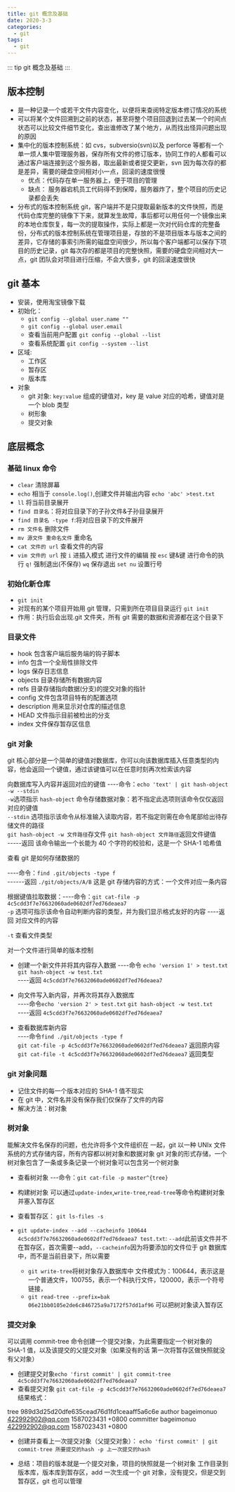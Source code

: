 ```yaml
---
title: git 概念及基础
date: 2020-3-3
categories:
  - git
tags:
  - git
---
```


::: tip
git 概念及基础
:::

<!-- more -->

## 版本控制

- 是一种记录一个或若干文件内容变化，以便将来查阅特定版本修订情况的系统
- 可以将某个文件回溯到之前的状态，甚至将整个项目回退到过去某一个时间点状态可以比较文件细节变化，查出谁修改了某个地方，从而找出怪异问题出现的原因
- 集中化的版本控制系统：如 cvs，subversio(svn)以及 perforce 等都有一个单一烦人集中管理服务器，保存所有文件的修订版本，协同工作的人都看可以通过客户端连接到这个服务器，取出最新或者提交更新，svn 因为每次存的都是差异，需要的硬盘空间相对小一点，回滚的速度很慢
  - 优点：代码存在单一服务器上，便于项目的管理
  - 缺点： 服务器宕机员工代码得不到保障，服务器炸了，整个项目的历史记录都会丢失
- 分布式的版本控制系统 git，客户端并不是只提取最新版本的文件快照，而是代码仓库完整的镜像下下来，就算发生故障，事后都可以用任何一个镜像出来的本地仓库恢复，每一次的提取操作，实际上都是一次对代码仓库的完整备份，分布式的版本控制系统在管理项目是，存放的不是项目版本与版本之间的差异，它存储的事索引所需的磁盘空间很少，所以每个客户端都可以保存下项目的历史记录，git 每次存的都是项目的完整快照，需要的硬盘空间相对大一点，git 团队会对项目进行压缩，不会大很多，git 的回滚速度很快

## git 基本

- 安装，使用淘宝镜像下载
- 初始化：
  - `git config --global user.name ""`
  - `git config --global user.email`
  - 查看当前用户配置 `git config --global --list`
  - 查看系统配置 `git config --system --list`
- 区域:
  - 工作区
  - 暂存区
  - 版本库
- 对象
  - git 对象: `key:value` 组成的键值对，key 是 value 对应的哈希，键值对是一个 blob 类型
  - 树形象
  - 提交对象

## 底层概念

### 基础 linux 命令

- `clear` 清除屏幕
- `echo` 相当于 `console.log()`,创建文件并输出内容 `echo 'abc' >test.txt`
- `ll` 将当前目录展开
- `find 目录名`：将对应目录下的子孙文件&子孙目录展开
- `find 目录名 -type f`:将对应目录下的文件展开
- `rm 文件名` 删除文件
- `mv 源文件 重命名文件` 重命名
- `cat 文件的 url` 查看文件的内容
- `vim 文件的 url`
    按 `i` 进插入模式 进行文件的编辑
    按 `esc` 键&键 进行命令的执行
    `q!` 强制退出(不保存)
    `wq` 保存退出
    `set nu` 设置行号

### 初始化新仓库

- `git init`
- 对现有的某个项目开始用 git 管理，只需到所在项目目录运行 `git init`
- 作用：执行后会出现.git 文件夹，所有 git 需要的数据和资源都在这个目录下
  
### 目录文件

- hook 包含客户端后服务端的钩子脚本
- info 包含一个全局性排除文件
- logs 保存日志信息
- objects 目录存储所有数据内容
- refs 目录存储指向数据(分支)的提交对象的指针
- config 文件包含项目特有的配置选项
- description 用来显示对仓库的描述信息
- HEAD 文件指示目前被检出的分支
- index 文件保存暂存区信息

### git 对象

git 核心部分是一个简单的键值对数据库，你可以向该数据库插入任意类型的内容，他会返回一个键值，通过该键值可以在任意时刻再次检索该内容

向数据库写入内容并返回对应的键值
  ----命令：`echo 'text' | git hash-object -w --stdin`  
  `-w`选项指示 `hash-object` 命令存储数据对象：若不指定此选项则该命令仅仅返回对应的键值  
  `--stdin` 选项指示该命令从标准输入读取内容，若不指定则需在命令尾部给出待存储文件的路径  
  `git hash-object -w 文件路径`存文件 `git hash-object 文件路径`返回文件键值  
  -----返回 该命令输出一个长能为 40 个字符的校验和，这是一个 SHA-1 哈希值

查看 git 是如何存储数据的

  ----命令：`find .git/objects -type f`  
  ------返回 `./git/objects/A/B` 这是 git 存储内容的方式：一个文件对应一条内容

根据键值拉取数据：----命令：`git cat-file -p 4c5cdd3f7e76632060ade0602df7ed76deaea7`  
`-p` 选项可指示该命令自动判断内容的类型，并为我们显示格式友好的内容  ----返回 对应文件的内容  

`-t` 查看文件类型

对一个文件进行简单的版本控制

- 创建一个新文件并将其内容存入数据
  ----命令 `echo 'version 1' > test.txt`
`git hash-object -w test.txt`  
  ----返回 `4c5cdd3f7e76632060ade0602df7ed76deaea7`  

- 向文件写入新内容，并再次将其存入数据库  
----命令`echo 'version 2' > test.txt`
`git hash-object -w test.txt`  
----返回 `4c5cdd3f7e76632060ade0602df7ed76deaea7`  

- 查看数据库新内容  
----命令`find ./git/objects -type f`  
`git cat-file -p 4c5cdd3f7e76632060ade0602df7ed76deaea7` 返回原内容  
`git cat-file -t 4c5cdd3f7e76632060ade0602df7ed76deaea7` 返回类型

### git 对象问题

- 记住文件的每一个版本对应的 SHA-1 值不现实
- 在 git 中，文件名并没有保存我们仅保存了文件的内容
- 解决方法：树对象

### 树对象

能解决文件名保存的问题，也允许将多个文件组织在 一起，git 以一种 UNIx 文件系统的方式存储内容，所有内容都以树对象和数据对象 git 对象的形式存储，一个树对象包含了一条或多条记录一个树对象可以包含另一个树对象

- 查看树对象
---命令：`git cat-file -p master^{tree}`

- 构建树对象
可以通过`update-index`,`write-tree`,`read-tree`等命令构建树对象并塞入暂存区
- 查看暂存区： `git ls-files -s`
- `git update-index --add --cacheinfo 100644 4c5cdd3f7e76632060ade0602df7ed76deaea7 test.txt`: `--add`此前该文件并不在暂存区，首次需要--add，`--cacheinfo`因为将要添加的文件位于 git 数据库中，而不是当前目录下，所以需要
  - `git write-tree`将树对象存入数据库中 文件模式为：100644，表示这是一个普通文件，100755，表示一个科执行文件，120000，表示一个符号链接，
  - `git read-tree --prefix=bak 06e21bb0105e2de6c846725a9a7172f57dd1af96` 可以把树对象读入暂存区

### 提交对象

可以调用 commit-tree 命令创建一个提交对象，为此需要指定一个树对象的 SHA-1 值，以及该提交的父提交对象（如果没有的话 第一次将暂存区做快照就没有父对象）

- 创建提交对象`echo 'first commit' | git commit-tree 4c5cdd3f7e76632060ade0602df7ed76deaea7`
- 查看提交对象 `git cat-file -p 4c5cdd3f7e76632060ade0602df7ed76deaea7`
结果格式：

tree 989d3d25d20dfe635cead76d1fd1ceaaff5a6c6e
author bageimonuo <422992902@qq.com> 1587023431 +0800
committer bageimonuo <422992902@qq.com> 1587023431 +0800

- 创建并查看上一次提交对象（父提交对象）：
`echo 'first commit' | git commit-tree 所要提交的hash -p 上一次提交的hash`

- 总结：项目的版本就是一个提交对象，项目的快照就是一个树对象
  工作目录到版本库，版本库到暂存区，add 一次生成一个 git 对象，没有提交，但是交到暂存区，git 也可以管理
